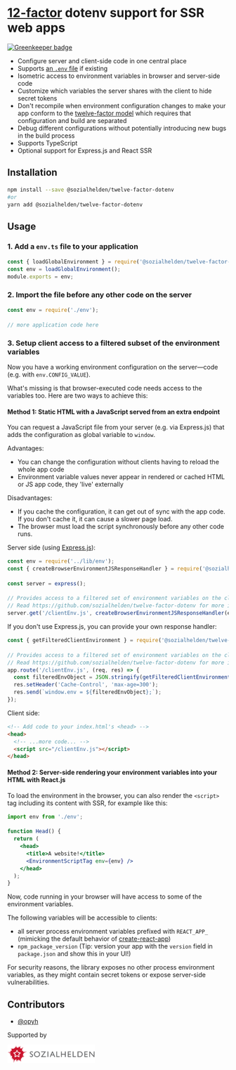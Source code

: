 # [12-factor](https://12factor.net) dotenv support for SSR web apps

[![Greenkeeper badge](https://badges.greenkeeper.io/sozialhelden/twelve-factor-dotenv.svg)](https://greenkeeper.io/)

- Configure server and client-side code in one central place
- Supports [an `.env` file](https://www.npmjs.com/package/dotenv) if existing
- Isometric access to environment variables in browser and server-side code
- Customize which variables the server shares with the client to hide secret tokens
- Don't recompile when environment configuration changes to make your app conform to the [
  twelve-factor model](https://12factor.net/config) which requires that configuration and build are
  separated
- Debug different configurations without potentially introducing new bugs in the build process
- Supports TypeScript
- Optional support for Express.js and React SSR

## Installation

```bash
npm install --save @sozialhelden/twelve-factor-dotenv
#or
yarn add @sozialhelden/twelve-factor-dotenv
```

## Usage

### 1. Add a `env.ts` file to your application

```typescript
const { loadGlobalEnvironment } = require('@sozialhelden/twelve-factor-dotenv');
const env = loadGlobalEnvironment();
module.exports = env;
```

### 2. Import the file before any other code on the server

```typescript
const env = require('./env');

// more application code here
```

### 3. Setup client access to a filtered subset of the environment variables

Now you have a working environment configuration on the server—code (e.g. with `env.CONFIG_VALUE`).

What's missing is that browser-executed code needs access to the variables too. Here are two ways to
achieve this:

#### Method 1: Static HTML with a JavaScript served from an extra endpoint

You can request a JavaScript file from your server (e.g. via Express.js) that adds the configuration
as global variable to `window`.

Advantages:

- You can change the configuration without clients having to reload the whole app code
- Environment variable values never appear in rendered or cached HTML or JS app code, they 'live'
  externally

Disadvantages:

- If you cache the configuration, it can get out of sync with the app code. If you don't cache it,
  it can cause a slower page load.
- The browser must load the script synchronously before any other code runs.

Server side (using [Express.js](https://expressjs.com)):

```typescript
const env = require('../lib/env');
const { createBrowserEnvironmentJSResponseHandler } = require('@sozialhelden/twelve-factor-dotenv');

const server = express();

// Provides access to a filtered set of environment variables on the client.
// Read https://github.com/sozialhelden/twelve-factor-dotenv for more infos.
server.get('/clientEnv.js', createBrowserEnvironmentJSResponseHandler(env));
```

If you don't use Express.js, you can provide your own response handler:

```typescript
const { getFilteredClientEnvironment } = require('@sozialhelden/twelve-factor-dotenv');

// Provides access to a filtered set of environment variables on the client.
// Read https://github.com/sozialhelden/twelve-factor-dotenv for more infos.
app.route('/clientEnv.js', (req, res) => {
  const filteredEnvObject = JSON.stringify(getFilteredClientEnvironment(env, filterFunction));
  res.setHeader('Cache-Control', 'max-age=300');
  res.send(`window.env = ${filteredEnvObject};`);
});
```

Client side:

```html
<!-- Add code to your index.html's <head> -->
<head>
  <!-- ...more code... -->
  <script src="/clientEnv.js"></script>
</head>
```

#### Method 2: Server-side rendering your environment variables into your HTML with React.js

To load the environment in the browser, you can also render the `<script>` tag including its content
with SSR, for example like this:

```jsx
import env from './env';

function Head() {
  return (
    <head>
      <title>A website!</title>
      <EnvironmentScriptTag env={env} />
    </head>
  );
}
```

Now, code running in your browser will have access to some of the environment variables.

The following variables will be accessible to clients:

- all server process environment variables prefixed with `REACT_APP_` (mimicking the default
  behavior of [create-react-app](https://github.com/facebook/create-react-app))
- `npm_package_version` (Tip: version your app with the `version` field in `package.json` and show
  this in your UI!)

For security reasons, the library exposes no other process environment variables, as they might
contain secret tokens or expose server-side vulnerabilities.

## Contributors

- [@opyh](https://github.com/opyh)

Supported by

[<img alt="Sozialhelden e.V." src='./doc/sozialhelden-logo.svg' width="200" style="vertical-align: middle;">](https://sozialhelden.de)

